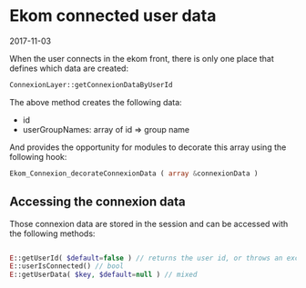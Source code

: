 Ekom connected user data
===============
2017-11-03



When the user connects in the ekom front, there is only one place that defines which data are created:

```php
ConnexionLayer::getConnexionDataByUserId 
```

The above method creates the following data:

- id
- userGroupNames: array of id => group name


And provides the opportunity for modules to decorate this array using the following hook:

```php
Ekom_Connexion_decorateConnexionData ( array &connexionData )
```



Accessing the connexion data
---------------------------

Those connexion data are stored in the session and can be accessed
with the following methods:

```php

E::getUserId( $default=false ) // returns the user id, or throws an exception, or returns a default value
E::userIsConnected() // bool
E::getUserData( $key, $default=null ) // mixed


```
